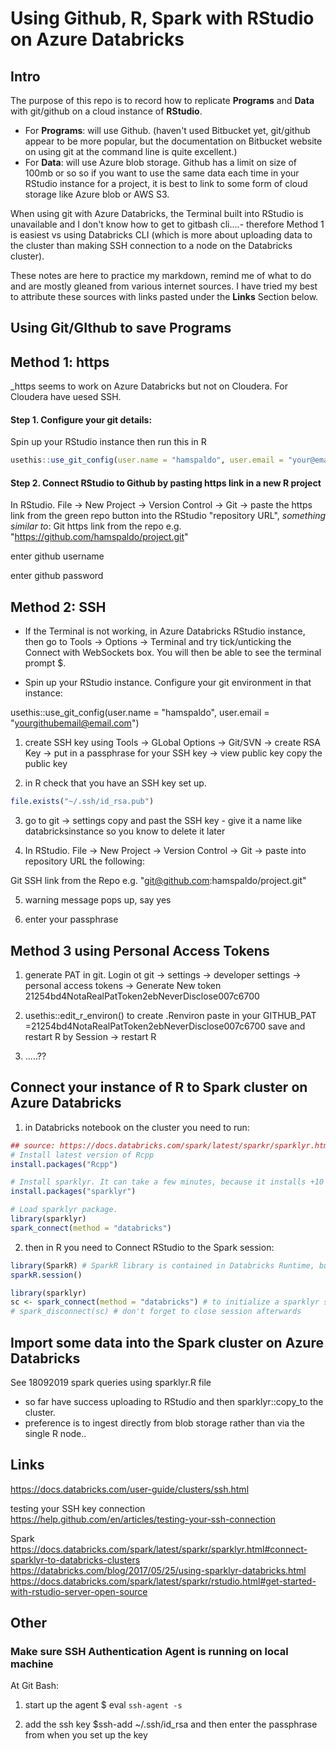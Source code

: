 Using Github, R, Spark with RStudio on Azure Databricks
================

Intro
-----

The purpose of this repo is to record how to replicate **Programs** and **Data** with git/github on a cloud instance of **RStudio**.
- For **Programs**: will use Github. (haven't used Bitbucket yet, git/github appear to be more popular, but the documentation on Bitbucket website on using git at the command line is quite excellent.)
- For **Data**: will use Azure blob storage. Github has a limit on size of 100mb or so so if you want to use the same data each time in your RStudio instance for a project, it is best to link to some form of cloud storage like Azure blob or AWS S3.

When using git with Azure Databricks, the Terminal built into RStudio is unavailable and I don't know how to get to gitbash cli....- therefore Method 1 is easiest vs using Databricks CLI (which is more about uploading data to the cluster than making SSH connection to a node on the Databricks cluster).

These notes are here to practice my markdown, remind me of what to do and are mostly gleaned from various internet sources. I have tried my best to attribute these sources with links pasted under the **Links** Section below.

Using Git/GIthub to save Programs
---------------------------------

Method 1: https
---------------

\_https seems to work on Azure Databricks but not on Cloudera. For Cloudera have uesed SSH.

#### Step 1. Configure your git details:

Spin up your RStudio instance then run this in R

``` r
usethis::use_git_config(user.name = "hamspaldo", user.email = "your@email.com")
```

#### Step 2. Connect RStudio to Github by pasting https link in a new R project

In RStudio.
File -&gt; New Project -&gt; Version Control -&gt; Git -&gt; paste the https link from the green repo button into the RStudio "repository URL", *something similar to*:
Git https link from the repo e.g. "<https://github.com/hamspaldo/project.git>"

enter github username

enter github password

Method 2: SSH
-------------

-  If the Terminal is not working, in Azure Databricks RStudio instance, then go to Tools -> Options -> Terminal and try tick/unticking the Connect with WebSockets box. You will then be able to see the terminal prompt $.

-   Spin up your RStudio instance. Configure your git environment in that instance:

usethis::use\_git\_config(user.name = "hamspaldo", user.email = "<yourgithubemail@email.com>")

1.  create SSH key using Tools -&gt; GLobal Options -&gt; Git/SVN -&gt; create RSA Key -&gt; put in a passphrase for your SSH key -&gt; view public key copy the public key

2.  in R check that you have an SSH key set up.

``` r
file.exists("~/.ssh/id_rsa.pub")
```

3.  go to git -&gt; settings copy and past the SSH key - give it a name like databricksinstance so you know to delete it later

4.  In RStudio. File -&gt; New Project -&gt; Version Control -&gt; Git -&gt; paste into repository URL the following:

Git SSH link from the Repo e.g. "<git@github.com>:hamspaldo/project.git"

5.  warning message pops up, say yes

6.  enter your passphrase

Method 3 using Personal Access Tokens
-------------------------------------

1.  generate PAT in git. Login ot git -&gt; settings -&gt; developer settings -&gt; personal access tokens -&gt; Generate New token 21254bd4NotaRealPatToken2ebNeverDisclose007c6700

2.  usethis::edit\_r\_environ() to create .Renviron
    paste in your GITHUB\_PAT =21254bd4NotaRealPatToken2ebNeverDisclose007c6700
    save and restart R by Session -&gt; restart R

3.  .....??

Connect your instance of R to Spark cluster on Azure Databricks
---------------------------------------------------------------

1.  in Databricks notebook on the cluster you need to run:

``` r
## source: https://docs.databricks.com/spark/latest/sparkr/sparklyr.html
# Install latest version of Rcpp
install.packages("Rcpp")

# Install sparklyr. It can take a few minutes, because it installs +10 dependencies.
install.packages("sparklyr")

# Load sparklyr package.
library(sparklyr)
spark_connect(method = "databricks")
```

2.  then in R you need to Connect RStudio to the Spark session:

``` r
library(SparkR) # SparkR library is contained in Databricks Runtime, but you must load it into RStudio. 
sparkR.session()

library(sparklyr)
sc <- spark_connect(method = "databricks") # to initialize a sparklyr session.
# spark_disconnect(sc) # don't forget to close session afterwards
```

Import some data into the Spark cluster on Azure Databricks
-----------------------------------------------------------

See 18092019 spark queries using sparklyr.R file

-   so far have success uploading to RStudio and then sparklyr::copy\_to the cluster.
-   preference is to ingest directly from blob storage rather than via the single R node..

Links
-----

<https://docs.databricks.com/user-guide/clusters/ssh.html>

testing your SSH key connection
<https://help.github.com/en/articles/testing-your-ssh-connection>

Spark
<https://docs.databricks.com/spark/latest/sparkr/sparklyr.html#connect-sparklyr-to-databricks-clusters> <https://databricks.com/blog/2017/05/25/using-sparklyr-databricks.html> <https://docs.databricks.com/spark/latest/sparkr/rstudio.html#get-started-with-rstudio-server-open-source>

Other
-----

### Make sure SSH Authentication Agent is running on local machine

At Git Bash:
1. start up the agent
$ eval `ssh-agent -s`

1.  add the ssh key
    $ssh-add ~/.ssh/id\_rsa
    and then enter the passphrase from when you set up the key
